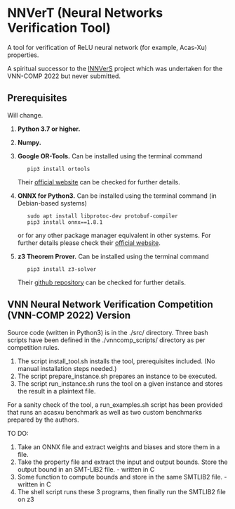 # NNVerT (Neural Networks Verification Tool)

A tool for verification of ReLU neural network (for example, Acas-Xu) properties.

A spiritual successor to the [INNVerS](https://github.com/iacs-csu-2020/INNVerS) project which was undertaken for the VNN-COMP 2022 but never submitted.

## Prerequisites

Will change.

1. **Python 3.7 or higher.**
2. **Numpy.**
3. **Google OR-Tools.** Can be installed using the terminal command

    ```shell
       pip3 install ortools
    ```
    Their [official website](https://developers.google.com/optimization/) can be checked for further details.
4. **ONNX for Python3.** Can be installed using the terminal command (in Debian-based systems)

    ```shell
       sudo apt install libprotoc-dev protobuf-compiler
       pip3 install onnx==1.8.1
    ```
    
    or for any other package manager equivalent in other systems. For further details please check their [official website](https://pypi.org/project/onnx/).
5. **z3 Theorem Prover.** Can be installed using the terminal command

    ```shell
       pip3 install z3-solver
    ```
    Their [github repository](https://github.com/Z3Prover/z3) can be checked for further details.
    
## VNN Neural Network Verification Competition (VNN-COMP 2022) Version

Source code (written in Python3) is in the ./src/ directory. Three bash scripts have been defined in the ./vnncomp_scripts/ directory as per competition rules.

1. The script install_tool.sh installs the tool, prerequisites included. (No manual installation steps needed.)
2. The script prepare_instance.sh prepares an instance to be executed.
3. The script run_instance.sh runs the tool on a given instance and stores the result in a plaintext file.

For a sanity check of the tool, a run_examples.sh script has been provided that runs an acasxu benchmark as well as two custom benchmarks prepared by the authors.

TO DO:

1. Take an ONNX file and extract weights and biases and store them in a file.
2. Take the property file and extract the input and output bounds. Store the output bound in an SMT-LIB2 file. - written in C
3. Some function to compute bounds and store in the same SMTLIB2 file. - written in C
4. The shell script runs these 3 programs, then finally run the SMTLIB2 file on z3
